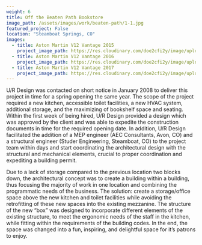 ```yaml
---
weight: 6
title: Off the Beaten Path Bookstore
image_path: /assets/images/work/beaten-path/1-1.jpg
featured_project: False
location: "Steamboat Springs, CO"
images:
  - title: Aston Martin V12 Vantage 2015
    project_image_path: https://res.cloudinary.com/doe2cfi2y/image/upload/v1494126098/sample.jpg
  - title: Aston Martin V12 Vantage 2016
    project_image_path: https://res.cloudinary.com/doe2cfi2y/image/upload/v1494126098/sample.jpg
  - title: Aston Martin V12 Vantage 2017
    project_image_path: https://res.cloudinary.com/doe2cfi2y/image/upload/v1494126098/sample.jpg
---
```


U/R Design was contacted on short notice in January 2008 to deliver this project in time for a spring opening the same year. The scope of the project required a new kitchen, accessible toilet facilities, a new HVAC system, additional storage, and the maximizing of bookshelf space and seating.
Within the first week of being hired, U/R Design provided a design which was approved by the client and was able to expedite the construction documents in time for the required opening date. In addition, U/R Design facilitated the addition of a MEP engineer (AEC Consultants, Avon, CO) and a structural engineer (Studer Engineering, Steamboat, CO) to the project team within days and start coordinating the architectural design with the structural and mechanical elements, crucial to proper coordination and expediting a building permit.

Due to a lack of storage compared to the previous location two blocks down, the architectural concept was to create a building within a building, thus focusing the majority of work in one location and combining the programmatic needs of the business. The solution: create a storage/office space above the new kitchen and toilet facilities while avoiding the retrofitting of these new spaces into the existing mezzanine. The structure of the new “box” was designed to incorporate different elements of the existing structure, to meet the ergonomic needs of the staff in the kitchen, while fitting within the requirements of the building codes. In the end, the space was changed into a fun, inspiring, and delightful space for it’s patrons to enjoy.